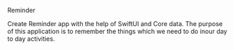 Reminder

Create Reminder app with the help of SwiftUI and Core data.
The purpose of this application is to remember the things which we need to do inour day to day activities.
